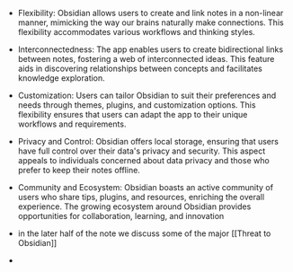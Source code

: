 - Flexibility: Obsidian allows users to create and link notes in a non-linear manner, mimicking the way our brains naturally make connections. This flexibility accommodates various workflows and thinking styles.
    
- Interconnectedness: The app enables users to create bidirectional links between notes, fostering a web of interconnected ideas. This feature aids in discovering relationships between concepts and facilitates knowledge exploration.
    
- Customization: Users can tailor Obsidian to suit their preferences and needs through themes, plugins, and customization options. This flexibility ensures that users can adapt the app to their unique workflows and requirements.
    
- Privacy and Control: Obsidian offers local storage, ensuring that users have full control over their data's privacy and security. This aspect appeals to individuals concerned about data privacy and those who prefer to keep their notes offline.
    
- Community and Ecosystem: Obsidian boasts an active community of users who share tips, plugins, and resources, enriching the overall experience. The growing ecosystem around Obsidian provides opportunities for collaboration, learning, and innovation
-  in the later half of the note we discuss some of the major [[Threat to Obsidian]]
- 